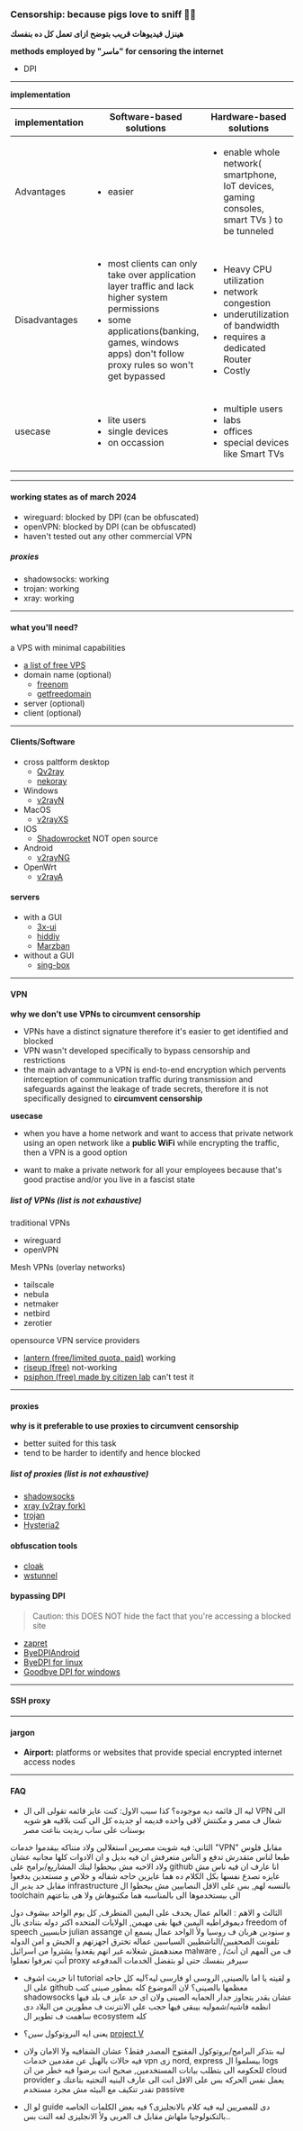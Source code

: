 ### Censorship: because pigs love to sniff 🐽🐽

**هينزل فيديوهات قريب بتوضح ازاى تعمل كل ده بنفسك**

**methods employed by **"ماسر"** for censoring the internet**

- DPI

---

**implementation**

| implementation | Software-based solutions | Hardware-based solutions |
| ----           | -----                    |------                    |
| Advantages     | <ul><li>easier</li></ul> | <ul><li>enable whole network( smartphone, IoT devices, gaming consoles, smart TVs ) to be tunneled</li></ul> |
| Disadvantages  | <ul><li>most clients can only take over application layer traffic and lack higher system permissions</li><li>some applications(banking, games, windows apps) don't follow proxy rules so won't get bypassed</li></ul> |  <ul><li>Heavy CPU utilization</li><li>network congestion</li><li>underutilization of bandwidth</li><li>requires a dedicated Router</li><li>Costly</li></ul>  |
| usecase | <ul><li>lite users</li><li>single devices</i><li>on occassion</li></ul> | <ul><li>multiple users</li><li>labs</li><li> offices </li><li>special devices like Smart TVs</li></ul> |

---

#### working states as of march 2024

- wireguard: blocked by DPI (can be obfuscated)
- openVPN: blocked by DPI (can be obfuscated)
- haven't tested out any other commercial VPN
##### proxies
- shadowsocks: working
- trojan: working
- xray: working

---
#### what you'll need?
a VPS with minimal capabilities

- [a list of free VPS](https://github.com/cloudcommunity/Cloud-Free-Tier-Comparison)
- domain name (optional)
    - [freenom](https://www.freenom.com/en/freeandpaiddomains.html)
    - [getfreedomain](https://www.getfreedomain.name/)
- server (optional)
- client (optional)
---

#### Clients/Software

- cross paltform desktop
  - [Qv2ray](https://github.com/Qv2ray/Qv2ray)
  - [nekoray](https://github.com/MatsuriDayo/nekoray)
- Windows
  - [v2rayN](https://github.com/2dust/v2rayN)
- MacOS
  - [v2rayXS](https://github.com/tzmax/V2RayXS)
- IOS
  - [Shadowrocket](https://apps.apple.com/us/app/shadowrocket/id932747118) NOT open source
- Android
  - [v2rayNG](https://github.com/2dust/v2rayNG)
- OpenWrt
  - [v2rayA](https://github.com/v2rayA/v2rayA)

#### servers

- with a GUI
  - [3x-ui](https://github.com/MHSanaei/3x-ui)
  - [hiddiy](https://github.com/hiddify/Hiddify-Manager)
  - [Marzban](https://github.com/Gozargah/Marzban)
- without a GUI
  - [sing-box](https://github.com/SagerNet/sing-box)

---

#### VPN

**why we don't use VPNs to circumvent censorship**
- VPNs have a distinct signature therefore it's easier to get identified and blocked
- VPN wasn't developed specifically to bypass censorship and restrictions
- the main advantage to a VPN is end-to-end encryption which pervents interception of communication traffic during transmission and safeguards against the leakage of trade secrets, therefore it is not specifically designed to **circumvent censorship**

**usecase**
- when you have a home network and want to access that private network using an open network like a **public WiFi** while encrypting the traffic, then a VPN is a good option

- want to make a private network for all your employees because that's good practise and/or you live in a fascist state

##### list of VPNs (list is not exhaustive)
traditional VPNs
  - wireguard
  - openVPN


Mesh VPNs (overlay networks)
- tailscale
- nebula
- netmaker
- netbird
- zerotier

opensource VPN service providers
- [lantern (free/limited quota, paid)](https://lantern.io/) working
- [riseup (free)](https://riseup.net/en/vpn) not-working
- [psiphon (free) made by citizen lab](https://psiphon.ca/) can't test it

---

#### proxies

**why is it preferable to use proxies to circumvent censorship**
- better suited for this task
- tend to be harder to identify and hence blocked

##### list of proxies (list is not exhaustive)
- [shadowsocks](https://shadowsocks.org/)
- [xray (v2ray fork)](https://github.com/XTLS)
- [trojan](https://github.com/trojan-gfw/trojan)
- [Hysteria2](https://v2.hysteria.network/)

#### obfuscation tools 
- [cloak](https://github.com/cbeuw/Cloak)
- [wstunnel](https://github.com/erebe/wstunnel)

#### bypassing DPI 
> Caution: this DOES NOT hide the fact that you're accessing a blocked site
- [zapret](https://github.com/bol-van/zapret)
- [ByeDPIAndroid](https://github.com/dovecoteescapee/ByeDPIAndroid)
- [ByeDPI for linux](https://github.com/hufrea/byedpi)
- [Goodbye DPI for windows](https://github.com/ValdikSS/GoodbyeDPI)

---

#### SSH proxy

---

#### jargon

- **Airport:** platforms or websites that provide special encrypted internet access nodes

---

#### FAQ
- ليه ال قائمه ديه موجوده؟
كذا سبب
الاول: كنت عايز قائمه تقولى الى ال VPN الى شغال ف مصر و مكنتش لاقى واحده قديمه او جديده كل الى كنت بلاقيه هو شويه بوستات على ساب ريديت بتاعت مصر

الثانى: فيه شويت مصريين استغلالين ولاد متناكه بيقدموا خدمات "VPN" مقابل فلوس طبعا لناس متقدرش تدفع و الناس متعرفش ان فيه بديل و ان الادوات كلها مجانيه عشان ولاد الاحبه مش بيحطوا لينك المشاريع/برامج على github
انا عارف ان فيه ناس مش عايزه تصدع نفسها بكل الكلام ده هما عايزين حاجه شفاله و خلاص و مستعدين يدفعوا مقابل حد يدير ال infrastructure بالنسبه لهم, بس على الاقل النصابيين مش بيحطوا ال toolchain الى بيستخدموها الى بالمناسبه هما مكتبوهاش ولا هى بتاعتهم

الثالث و الاهم : العالم عمال يحدف على اليمين المتطرف, كل يوم الواحد بيشوف دول ديموقراطيه اليمين فيها بقى مهيمن, الولايات المتحده اكتر دوله بتنادى بال freedom of speech حابسيين julian assange و سنودين هربان ف روسيا
ولأ الواحد عمال يسمع ان تلفونت الصحفيين/الناشطيين السياسين عماله تخترق اجهزتهم و الجيش و امن الدوله معندهمش شغلانه غير انهم يقعدوا يشتروا من اسرائيل  malware
, ف من المهم ان أنتَ/أنتِ تعرفوا تعملوا proxy سيرفر بنفسك حتى لو بتفضل الخدمات المدفوعه

- انا جربت اشوف tutorial و لقيته يا اما بالصينى, الروسى او فارسى ليه؟ليه كل حاجه على ال github معظمها بالصينى؟
لان الموضوع كله بمطور صينى كتب shadowsocks عشان يقدر يتجاوز جدار الحمايه الصينى ولان اى حد عايز ف بلد فيها انظمه فاشيه/شموليه بيبقى فيها حجب على الانترنت ف مطورين من البلاد دى ساهمت ف تطوير ال ecosystem كله

- يعنى ايه البروتوكول *سين*؟
[project V](https://www.v2ray.com/en/index.html)

- ليه بتذكر البرامج/بروتوكول المفتوح المصدر فقط؟
عشان الشفافيه ولا الامان ولان فيه حالات بالهبل عن مقدمين خدمات vpn زى nord, express بيسلموا ال logs للحكومه الى بتطلب بيانات المستخدمين, صحيح انت برضوا فيه خطر من ان cloud provider يعمل نفس الحركه بس على الاقل انت الى عارف البنيه التحتيه بتاعتك و تقدر تتكيف مع البيئه مش مجرد مستخدم passive

- لو ال guide دى للمصريين ليه فيه كلام بالانجليزى؟
فيه بعض الكلمات الخاصه بالتكنولوجيا ملهاش مقابل ف العربى ولأ الانجليزى لغه النت بس..
